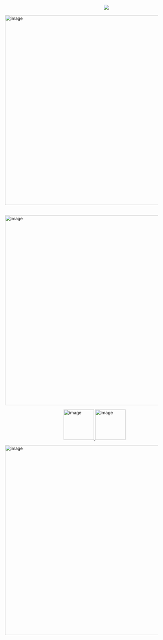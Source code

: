ㅤㅤㅤㅤㅤㅤㅤㅤㅤㅤㅤㅤㅤㅤㅤㅤㅤㅤㅤㅤㅤㅤㅤㅤㅤ ![](https://komarev.com/ghpvc/?username=N1TEB0I&color=ffcf6f)

<img width="1554" height="626" alt="image" src="https://github.com/user-attachments/assets/06267dd3-d869-4b15-8a40-8561e4b03def" />



ㅤㅤㅤㅤㅤㅤㅤㅤㅤㅤㅤㅤㅤ<img width="1019" height="626" alt="image" src="https://github.com/user-attachments/assets/ec5335ea-6abb-407d-85b4-39f9f1cb05a3" />




ㅤㅤㅤㅤㅤㅤㅤㅤㅤㅤㅤㅤㅤㅤㅤ<a href="https://discordid.netlify.app/?id=873902369354706945"><img width="100" height="100" alt="image" src="https://github.com/user-attachments/assets/258428a0-d361-43a9-962d-5fe566459d36" />  <a href="https://www.tiktok.com/@n1teb0i"><img width="100" height="100" alt="image" src="https://github.com/user-attachments/assets/e8c697f2-5034-4d07-a370-80df782e6fe6" />


></img>


<img width="1554" height="626" alt="image" src="https://github.com/user-attachments/assets/8c289375-43ad-485c-9078-085f9119529b" />

